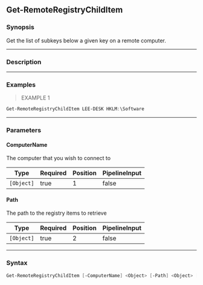 Get-RemoteRegistryChildItem
---------------------------

### Synopsis
Get the list of subkeys below a given key on a remote computer.

---

### Description

---

### Examples
> EXAMPLE 1

```PowerShell
Get-RemoteRegistryChildItem LEE-DESK HKLM:\Software
```

---

### Parameters
#### **ComputerName**
The computer that you wish to connect to

|Type      |Required|Position|PipelineInput|
|----------|--------|--------|-------------|
|`[Object]`|true    |1       |false        |

#### **Path**
The path to the registry items to retrieve

|Type      |Required|Position|PipelineInput|
|----------|--------|--------|-------------|
|`[Object]`|true    |2       |false        |

---

### Syntax
```PowerShell
Get-RemoteRegistryChildItem [-ComputerName] <Object> [-Path] <Object> [<CommonParameters>]
```
